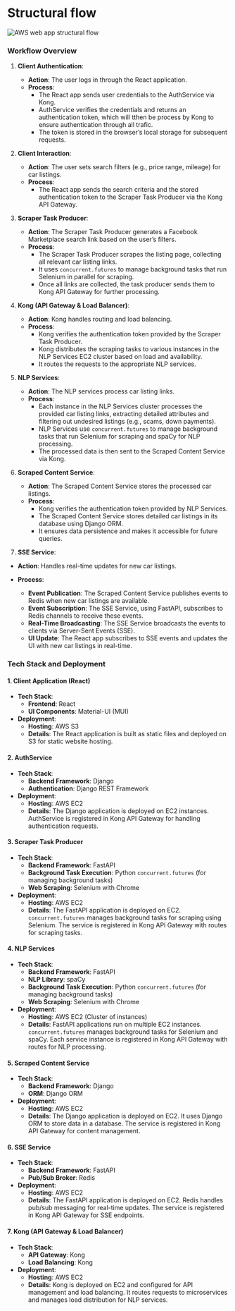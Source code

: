 # Structural flow

![AWS web app structural flow](https://github.com/user-attachments/assets/82f72445-78f3-4cfb-bb67-b1354df29467)

### Workflow Overview

1. **Client Authentication**:
   - **Action**: The user logs in through the React application.
   - **Process**:
     - The React app sends user credentials to the AuthService via  Kong.
     - AuthService verifies the credentials and returns an authentication token, which will tthen be process by Kong to ensure authentication through all trafic.
     - The token is stored in the browser’s local storage for subsequent requests.

2. **Client Interaction**:
   - **Action**: The user sets search filters (e.g., price range, mileage) for car listings.
   - **Process**:
     - The React app sends the search criteria and the stored authentication token to the Scraper Task Producer via the Kong API Gateway.

3. **Scraper Task Producer**:
   - **Action**: The Scraper Task Producer generates a Facebook Marketplace search link based on the user’s filters.
   - **Process**:
     - The Scraper Task Producer scrapes the listing page, collecting all relevant car listing links.
     - It uses `concurrent.futures` to manage background tasks that run Selenium in parallel for scraping.
     - Once all links are collected, the task producer sends them to Kong API Gateway for further processing.

4. **Kong (API Gateway & Load Balancer)**:
   - **Action**: Kong handles routing and load balancing.
   - **Process**:
     - Kong verifies the authentication token provided by the Scraper Task Producer.
     - Kong distributes the scraping tasks to various instances in the NLP Services EC2 cluster based on load and availability.
     - It routes the requests to the appropriate NLP services.

5. **NLP Services**:
   - **Action**: The NLP services process car listing links.
   - **Process**:
     - Each instance in the NLP Services cluster processes the provided car listing links, extracting detailed attributes and filtering out undesired listings (e.g., scams, down payments).
     - NLP Services use `concurrent.futures` to manage background tasks that run Selenium for scraping and spaCy for NLP processing.
     - The processed data is then sent to the Scraped Content Service via Kong.

6. **Scraped Content Service**:
   - **Action**: The Scraped Content Service stores the processed car listings.
   - **Process**:
     - Kong verifies the authentication token provided by NLP Services.
     - The Scraped Content Service stores detailed car listings in its database using Django ORM.
     - It ensures data persistence and makes it accessible for future queries.

7. **SSE Service**:

- **Action**: Handles real-time updates for new car listings.

- **Process**:
   - **Event Publication**: The Scraped Content Service publishes events to Redis when new car listings are available.
   - **Event Subscription**: The SSE Service, using FastAPI, subscribes to Redis channels to receive these events.
   - **Real-Time Broadcasting**: The SSE Service broadcasts the events to clients via Server-Sent Events (SSE).
   - **UI Update**: The React app subscribes to SSE events and updates the UI with new car listings in real-time.



### Tech Stack and Deployment

#### 1. **Client Application (React)**
- **Tech Stack**:
  - **Frontend**: React
  - **UI Components**: Material-UI (MUI)
- **Deployment**:
  - **Hosting**: AWS S3
  - **Details**: The React application is built as static files and deployed on S3 for static website hosting.

#### 2. **AuthService**
- **Tech Stack**:
  - **Backend Framework**: Django
  - **Authentication**: Django REST Framework
- **Deployment**:
  - **Hosting**: AWS EC2
  - **Details**: The Django application is deployed on EC2 instances. AuthService is registered in Kong API Gateway for handling authentication requests.

#### 3. **Scraper Task Producer**
- **Tech Stack**:
  - **Backend Framework**: FastAPI
  - **Background Task Execution**: Python `concurrent.futures` (for managing background tasks)
  - **Web Scraping**: Selenium with Chrome
- **Deployment**:
  - **Hosting**: AWS EC2
  - **Details**: The FastAPI application is deployed on EC2. `concurrent.futures` manages background tasks for scraping using Selenium. The service is registered in Kong API Gateway with routes for scraping tasks.

#### 4. **NLP Services**
- **Tech Stack**:
  - **Backend Framework**: FastAPI
  - **NLP Library**: spaCy
  - **Background Task Execution**: Python `concurrent.futures` (for managing background tasks)
  - **Web Scraping**: Selenium with Chrome
- **Deployment**:
  - **Hosting**: AWS EC2 (Cluster of instances)
  - **Details**: FastAPI applications run on multiple EC2 instances. `concurrent.futures` manages background tasks for Selenium and spaCy. Each service instance is registered in Kong API Gateway with routes for NLP processing.

#### 5. **Scraped Content Service**
- **Tech Stack**:
  - **Backend Framework**: Django
  - **ORM**: Django ORM
- **Deployment**:
  - **Hosting**: AWS EC2
  - **Details**: The Django application is deployed on EC2. It uses Django ORM to store data in a database. The service is registered in Kong API Gateway for content management.

#### 6. **SSE Service**
- **Tech Stack**:
  - **Backend Framework**: FastAPI
  - **Pub/Sub Broker**: Redis
- **Deployment**:
  - **Hosting**: AWS EC2
  - **Details**: The FastAPI application is deployed on EC2. Redis handles pub/sub messaging for real-time updates. The service is registered in Kong API Gateway for SSE endpoints.

#### 7. **Kong (API Gateway & Load Balancer)**
- **Tech Stack**:
  - **API Gateway**: Kong
  - **Load Balancing**: Kong
- **Deployment**:
  - **Hosting**: AWS EC2
  - **Details**: Kong is deployed on EC2 and configured for API management and load balancing. It routes requests to microservices and manages load distribution for NLP services.
